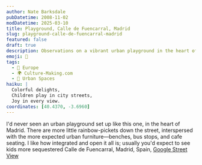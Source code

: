 ```yaml
---
author: Nate Barksdale
pubDatetime: 2008-11-02
modDatetime: 2025-03-10
title: Playground, Calle de Fuencarral, Madrid
slug: playground-calle-de-fuencarral-madrid
featured: false
draft: true
description: Observations on a vibrant urban playground in the heart of Madrid. Coordinates
emoji: 🛝
tags:
  - 🍷 Europe
  - 🌍 Culture-Making.com
  - 🌆 Urban Spaces
haiku: |
  Colorful delights,  
  Children play in city streets,  
  Joy in every view.
coordinates: [40.4370, -3.6960]
---
```


I'd never seen an urban playground set up like this one, in the heart of Madrid. There are more little rainbow-pickets down the street, interspersed with the more expected urban furniture—benches, bus stops, and cafe seating. I like how integrated and open it all is; usually you'd expect to see kids more sequestered
Calle de Fuencarral, Madrid, Spain, [Google Street View](http://maps.google.com/)

